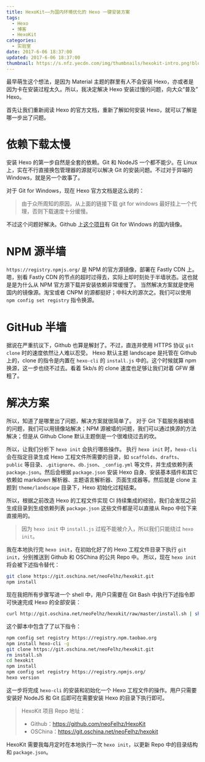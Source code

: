 ```yaml
---
title: HexoKit——为国内环境优化的 Hexo 一键安装方案
tags:
  - Hexo
  - 博客
  - HexoKit
categories:
  - 实验室
date: 2017-6-06 18:37:00
updated: 2017-6-06 18:37:00
thumbnail: https://s.nfz.yecdn.com/img/thumbnails/hexokit-intro.png!blogth
---
```


最早萌生这个想法，是因为 Material 主题的群里有人不会安装 Hexo，亦或者是因为卡在安装过程太久。所以，我决定解决 Hexo 安装过慢的问题，向大众“普及” Hexo。

<!-- more -->

首先让我们重新阅读 Hexo 的官方文档，重新了解如何安装 Hexo，就可以了解是哪一步出了问题。

# 依赖下载太慢

安装 Hexo 的第一步自然是全套的依赖。Git 和 NodeJS 一个都不能少。在 Linux 上，实在不行直接换包管理器的源就可以解决 Git 的安装问题。不过对于异端的 Windows，就是另一个故事了。

对于 Git for Windows，现在 Hexo 官方文档是这么说的：

> 由于众所周知的原因，从上面的链接下载 git for windows 最好挂上一个代理，否则下载速度十分缓慢。

不过这个问题好解决。Github 上[这个项目](https://github.com/waylau/git-for-win)有 Git for Windows 的国内镜像。

# NPM 源半墙

`https://registry.npmjs.org/` 是 NPM 的官方源镜像，部署在 Fastly CDN 上。嗯，别看 Fastly CDN 的节点的超时过得去，实际上却时刻处于半墙状态。这也就是是为什么从 NPM 官方源下载并安装依赖非常缓慢了。
当然解决方案就是使用国内的镜像源。淘宝或者 CNPM 的源都挺好；中科大的源次之。我们可以使用 `npm config set registry` 指令换源。

# GitHub 半墙

据说在严重抗议下，Github 也算是解封了。不过，直连并使用 HTTPS 协议 `git clone` 时的速度依然让人难以忍受。
Hexo 默认主题 landscape 是托管在 Github 上的，clone 的指令是内置在 `hexo-cli` 的 `install.js` 中的。这个时候就算 npm 换源，这一步也绕不过去。看着 5kb/s 的 clone 速度也足够让我们对着 GFW 爆粗了。

# 解决方案

所以，知道了是哪里出了问题，解决方案就很简单了。
对于 Git 下载服务器被墙的问题，我们可以用镜像站解决；NPM 源被墙的问题，我们可以通过换源的方法解决；但是从 Github Clone 默认主题倒是一个很难绕过去的坎。

所以，让我们分析下 `hexo init` 会执行哪些操作。
执行 `hexo init` 时，`hexo-cli` 会在指定目录生成 Hexo 工程文件所需要的目录，如 `scaffolds`、`drafts`、`public` 等目录、`.gitignore`、`db.json`、`_config.yml` 等文件，并生成依赖列表 `package.json`。然后会根据 `package.json` 安装 Hexo 自身、安装基本插件和其它依赖如 markdown 解析器、主题语言解析器、页面生成器等。然后就是 clone 主题到 `theme/landscape` 目录下，Hexo 初始化过程结束。

所以，根据之前改造 Hexo 的工程文件实现 CI 持续集成的经验，我们会发现之前生成目录到生成依赖列表 `package.json` 这些文件都是可以直接从 Repo 中拉下来直接用的。

> 因为 `hexo init` 中 `install.js` 过程不能被介入，所以我们只能绕过 `hexo init`。

我在本地执行完 `hexo init`，在初始化好了的 Hexo 工程文件目录下执行 `git init`，分别推送到 Github 和 OSChina 的公共 Repo 中。
所以，现在 `hexo init` 将会被下述指令替代：

```bash
git clone https://git.oschina.net/neoFelhz/hexokit.git
npm install
```

现在我把所有步骤写进一个 shell 中，用户只需要在 Git Bash 中执行下述指令即可快速完成 Hexo 的全部安装：

```bash
curl http://git.oschina.net/neoFelhz/hexokit/raw/master/install.sh | sh
```

这个脚本中包含了了以下指令：

```bash
npm config set registry https://registry.npm.taobao.org
npm install hexo-cli -g
git clone https://git.oschina.net/neoFelhz/hexokit.git
rm install.sh
cd hexokit
npm install
npm config set registry https://registry.npmjs.org/
hexo version
```

这一步将完成 `hexo-cli` 的安装和初始化一个 Hexo 工程文件的操作。用户只需要安装好 NodeJS 和 Git 后即可在需要安装 Hexo 的目录下执行即可。

> HexoKit 项目 Repo 地址：
> - Github：https://github.com/neoFelhz/HexoKit
> - OSChina：https://git.oschina.net/neoFelhz/hexokit

HexoKit 需要我每月定时在本地执行一次 `hexo init`，以更新 Repo 中的目录结构和 `package.json`。
